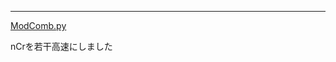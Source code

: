___

[ModComb.py](https://github.com/titanium-22/Library_py/blob/main/Math/ModComb.py)

nCrを若干高速にしました


